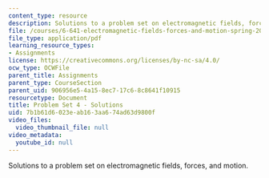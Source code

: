 ```yaml
---
content_type: resource
description: Solutions to a problem set on electromagnetic fields, forces, and motion.
file: /courses/6-641-electromagnetic-fields-forces-and-motion-spring-2005/7b1b61d6023eab163aa674ad63d9800f_05_ps04_sol.pdf
file_type: application/pdf
learning_resource_types:
- Assignments
license: https://creativecommons.org/licenses/by-nc-sa/4.0/
ocw_type: OCWFile
parent_title: Assignments
parent_type: CourseSection
parent_uid: 906956e5-4a15-8ec7-17c6-8c8641f10915
resourcetype: Document
title: Problem Set 4 - Solutions
uid: 7b1b61d6-023e-ab16-3aa6-74ad63d9800f
video_files:
  video_thumbnail_file: null
video_metadata:
  youtube_id: null
---
```

Solutions to a problem set on electromagnetic fields, forces, and motion.